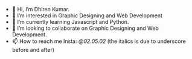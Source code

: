 - 👋 Hi, I’m Dhiren Kumar.
- 👀 I’m interested in Graphic Designing and Web Development
- 🌱 I’m currently learning Javascript and Python.
- 💞️ I’m looking to collaborate on Graphic Designing and Web Development.
- 📫 How to reach me Insta: @_02.05.02_  (the italics is due to underscore before and after)

<!---
dkumarholmes/dkumarholmes is a ✨ special ✨ repository because its `README.md` (this file) appears on your GitHub profile.
You can click the Preview link to take a look at your changes.
--->
